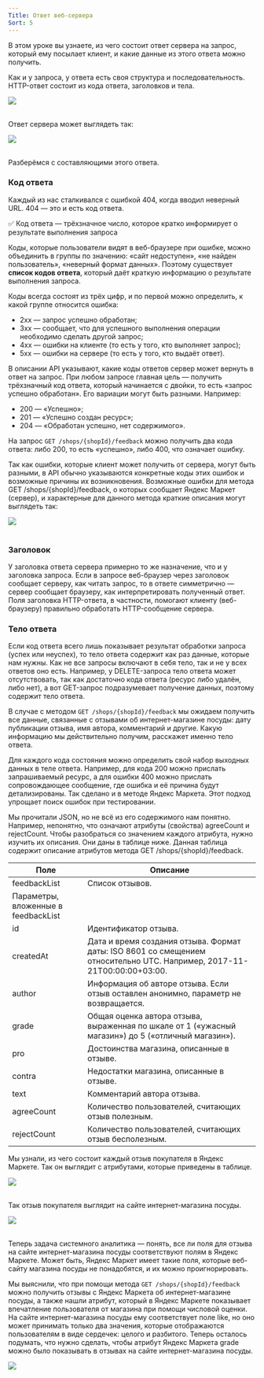 ```yaml
---
Title: Ответ веб-сервера
Sort: 5
---
```


В этом уроке вы узнаете, из чего состоит ответ сервера на запрос, который ему посылает клиент, и какие данные из этого ответа можно получить.

Как и у запроса, у ответа есть своя структура и последовательность. HTTP-ответ состоит из кода ответа, заголовков и тела.

<img src="%base_url%/images/FT-L05-25_1654272628.png"/>
<br><br>

Ответ сервера может выглядеть так:

<img src="%base_url%/images/Free-Track-pict-ready-32_1654169841.png"/>
<br><br>

Разберёмся с составляющими этого ответа.

### Код ответа

Каждый из нас сталкивался с ошибкой 404, когда вводил неверный URL. 404 — это и есть код ответа.

✅ Код ответа — трёхзначное число, которое кратко информирует о результате выполнения запроса

Коды, которые пользователи видят в веб-браузере при ошибке, можно объединить в группы по значению: «сайт недоступен», «не найден пользователь», «неверный формат данных». Поэтому существует **список кодов ответа**, который даёт краткую информацию о результате выполнения запроса.

Коды всегда состоят из трёх цифр, и по первой можно определить, к какой группе относится ошибка:
- 2хх — запрос успешно обработан;
- 3хх — сообщает, что для успешного выполнения операции необходимо сделать другой запрос;
- 4хх — ошибки на клиенте (то есть у того, кто выполняет запрос);
- 5хх — ошибки на сервере (то есть у того, кто выдаёт ответ).

В описании API указывают, какие коды ответов сервер может вернуть в ответ на запрос. При любом запросе главная цель — получить трёхзначный код ответа, который начинается с двойки, то есть «запрос успешно обработан». Его вариации могут быть разными. Например:
- 200 — «Успешно»;
- 201 — «Успешно создан ресурс»;
- 204 — «Обработан успешно, нет содержимого».

На запрос `GET /shops/{shopId}/feedback` можно получить два кода ответа: либо 200, то есть «успешно», либо 400, что означает ошибку.

Так как ошибки, которые клиент может получить от сервера, могут быть разными, в API обычно указываются конкретные коды этих ошибок и возможные причины их возникновения. Возможные ошибки для метода GET /shops/{shopId}/feedback, о которых сообщает Яндекс Маркет (сервер), и характерные для данного метода краткие описания могут выглядеть так:

<img src="%base_url%/images/FT-L05-26_1654064325.png"/>
<br><br>

### Заголовок

У заголовка ответа сервера примерно то же назначение, что и у заголовка запроса. Если в запросе веб-браузер через заголовок сообщает серверу, как читать запрос, то в ответе симметрично — сервер сообщает браузеру, как интерпретировать полученный ответ. Поля заголовка HTTP-ответа, в частности, помогают клиенту (веб-браузеру) правильно обработать HTTP-сообщение сервера.

### Тело ответа

Если код ответа всего лишь показывает результат обработки запроса (успех или неуспех), то тело ответа содержит как раз данные, которые нам нужны. Как не все запросы включают в себя тело, так и не у всех ответов оно есть. Например, у DELETE-запроса тело ответа может отсутствовать, так как достаточно кода ответа (ресурс либо удалён, либо нет), а вот GET-запрос подразумевает получение данных, поэтому содержит тело ответа.

В случае с методом `GET /shops/{shopId}/feedback` мы ожидаем получить все данные, связанные с отзывами об интернет-магазине посуды: дату публикации отзыва, имя автора, комментарий и другие. Какую информацию мы действительно получим, расскажет именно тело ответа.

Для каждого кода состояния можно определить свой набор выходных данных в теле ответа. Например, для кода 200 можно прислать запрашиваемый ресурс, а для ошибки 400 можно прислать сопровождающее сообщение, где ошибка и её причина будут детализированы. Так сделано и в методе Яндекс Маркета. Этот подход упрощает поиск ошибок при тестировании.

Мы прочитали JSON, но не всё из его содержимого нам понятно. Например, непонятно, что означают атрибуты (свойства) agreeCount и rejectCount. Чтобы разобраться со значением каждого атрибута, нужно изучить их описания. Они даны в таблице ниже.
Данная таблица содержит описание атрибутов метода GET /shops/{shopId}/feedback.

Поле |	Описание
--- | ---
feedbackList |	Список отзывов.
Параметры, вложенные в feedbackList	| 
id |	Идентификатор отзыва.
createdAt |	Дата и время создания отзыва. Формат даты: ISO 8601 со смещением относительно UTC. Например, 2017-11-21T00:00:00+03:00.
author |	Информация об авторе отзыва. Если отзыв оставлен анонимно, параметр не возвращается.
grade  |	Общая оценка автора отзыва, выраженная по шкале от 1 («ужасный магазин») до 5 («отличный магазин»).
pro |	Достоинства магазина, описанные в отзыве.
contra |	Недостатки магазина, описанные в отзыве.
text |	Комментарий автора отзыва.
agreeCount |	Количество пользователей, считающих отзыв полезным.
rejectCount |	Количество пользователей, считающих отзыв бесполезным.

Мы узнали, из чего состоит каждый отзыв покупателя в Яндекс Маркете. Так он выглядит с атрибутами, которые приведены в таблице.

<img src="%base_url%/images/FT-L05-27_1654064367.png"/>
<br><br>

Так отзыв покупателя выглядит на сайте интернет-магазина посуды.

<img src="%base_url%/images/FT-L05-28_1654064385.png"/>
<br><br>

Теперь задача системного аналитика — понять, все ли поля для отзыва на сайте интернет-магазина посуды соответствуют полям в Яндекс Маркете. Может быть, Яндекс Маркет имеет такие поля, которые веб-сайту магазина посуды не понадобятся, и их можно проигнорировать.

Мы выяснили, что при помощи метода `GET /shops/{shopId}/feedback` можно получить отзывы с Яндекс Маркета об интернет-магазине посуды, а также нашли атрибут, который в Яндекс Маркете показывает впечатление пользователя от магазина при помощи числовой оценки. На сайте интернет-магазина посуды ему соответствует поле like, но оно может принимать только два значения, которые отображаются пользователям в виде сердечек: целого и разбитого. Теперь осталось подумать, что нужно сделать, чтобы атрибут Яндекс Маркета grade можно было показывать в отзывах на сайте интернет-магазина посуды.

<img src="%base_url%/images/FT-L05-29_1654064406.png"/>
<br><br>